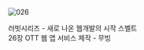 ![026](https://github.com/user-attachments/assets/11951592-86b6-4da4-90e8-1881e7d19720)

러빗시리즈 - 새로 나온 웹개발의 시작 스벨트<br>
26장 OTT 웹 앱 서비스 제작 - 무빙
